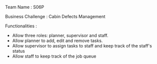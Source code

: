 Team Name : S06P

Business Challenge : Cabin Defects Management


Functionalities : 
- Allow three roles: planner, supervisor and staff.
- Allow planner to add, edit and remove tasks.
- Allow supervisor to assign tasks to staff and keep track of the staff's status
- Allow staff to keep track of the job queue


